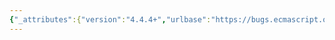 ```yaml
---
{"_attributes":{"version":"4.4.4+","urlbase":"https://bugs.ecmascript.org/","maintainer":"dherman@mozilla.com"},"bug":{"bug_id":3900,"creation_ts":"2015-02-13 21:08:00 -0800","short_desc":"23.3.2.1: \"Weap\"","delta_ts":"2015-02-19 19:10:52 -0800","product":"Draft for 6th Edition","component":"editorial issue","version":"Rev 33: February 12, 2015 Draft","rep_platform":"All","op_sys":"All","bug_status":"RESOLVED","resolution":"FIXED","priority":"Normal","bug_severity":"minor","everconfirmed":true,"reporter":{"uid":"jmdyck","name":"Michael Dyck"},"assigned_to":{"uid":"allen","name":"Allen Wirfs-Brock"},"long_desc":[{"commentid":12626,"comment_count":0,"who":{"uid":"jmdyck","name":"Michael Dyck"},"bug_when":"2015-02-13 21:08:19 -0800","thetext":"In 23.3.2.1 \"WeakMap.prototype\",\npara 1 says:\n    The initial value of WeakMap.prototype is the intrinsic object\n    %WeapMapPrototype% (23.3.3).\n\ns|Weap|Weak|"},{"commentid":12714,"comment_count":1,"who":{"uid":"allen","name":"Allen Wirfs-Brock"},"bug_when":"2015-02-14 17:56:35 -0800","thetext":"fixed in rev34 editor's draft"},{"commentid":13021,"comment_count":2,"who":{"uid":"allen","name":"Allen Wirfs-Brock"},"bug_when":"2015-02-19 19:10:52 -0800","thetext":"fixed in rev34"}]}}
---
```

